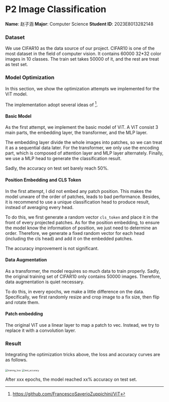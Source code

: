 # P2 Image Classification

**Name**: 赵子涵
**Major**: Computer Science
**Student ID**: 2023E8013282148

### Dataset

We use CIFAR10 as the data source of our project. CIFAR10 is one of the most dataset in the field of computer vision. It contains 60000 32*32 color images in 10 classes. The train set takes 50000 of it, and the rest are treat as test set.

### Model Optimization

In this section, we show the optimization attempts we implemented for the ViT model.

The implementation adopt several ideas of [^1].

#### Basic Model

As the first attempt, we implement the basic model of ViT. A ViT consist 3 main parts, the embedding layer, the transformer, and the MLP layer.

The embedding layer divide the whole images into patches, so we can treat it as a sequential data later. For the  transformer, we only use the encoding part, which is composed of attention layer and MLP layer alternately. Finally, we use a MLP head to generate the classification result.

Sadly, the accuracy on test set barely reach 50%.

#### Position Embedding and CLS Token

In the first attempt, I did not embed any patch position. This makes the model unware of the order of patches, leads to bad performance. Besides, it is recommend to use a unique classification head to produce result, instead of averaging every head.

To do this, we first generate a random vector `cls_token` and place it in the front of every projected patches. As for the position embedding, to ensure the model know the information of position, we just need to determine an order. Therefore, we generate a fixed random vector for each head (including the cls head) and add it on the embedded patches.

The accuracy improvement is not significant.

#### Data Augmentation

As a transformer, the model requires so much data to train properly. Sadly, the original training set of CIFAR10 only contains 50000 images. Therefore, data augmentation is quiet necessary.

To do this, in every epochs, we make a little difference on the data. Specifically, we first randomly resize and crop image to a fix size, then flip and rotate them.

#### Patch embedding

The original ViT use a linear layer to map a patch to vec. Instead, we try to replace it with a convolution layer.

### Result

Integrating the optimization tricks above, the loss and accuracy curves are as follows.

<img src="C:\Users\vv\Desktop\Archives\Master\Deep Learning\Projects\P2 Image Classification\doc\pic\training_loss.png" alt="training_loss" style="zoom:50%;" />

<img src="C:\Users\vv\Desktop\Archives\Master\Deep Learning\Projects\P2 Image Classification\doc\pic\test_accuracy.png" alt="test_accuracy" style="zoom:50%;" />

After xxx epochs, the model reached xx% accuracy on test set.

[^1]: https://github.com/FrancescoSaverioZuppichini/ViT